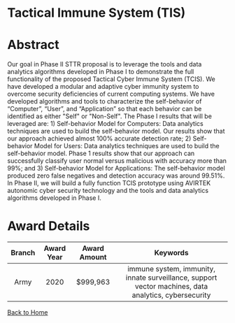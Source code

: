 
Tactical Immune System (TIS)
============================

# Abstract


Our goal in Phase II STTR proposal is to leverage the tools and data analytics algorithms developed in Phase I to demonstrate the full functionality of the proposed Tactical Cyber Immune System (TCIS). We have developed a modular and adaptive cyber immunity system to overcome security deficiencies of current computing systems. We have developed algorithms and tools to characterize the self-behavior of “Computer”, “User”, and “Application” so that each behavior can be identified as either "Self" or "Non-Self". The Phase I results that will be leveraged are: 1) Self-behavior Model for Computers: Data analytics techniques are used to build the self-behavior model. Our results show that our approach achieved almost 100% accurate detection rate; 2) Self-behavior Model for Users: Data analytics techniques are used to build the self-behavior model. Phase 1 results show that our approach can successfully classify user normal versus malicious with accuracy more than 99%; and 3) Self-behavior Model for Applications: The self-behavior model produced zero false negatives and detection accuracy was around 99.51%. In Phase II, we will build a fully function TCIS prototype using AVIRTEK autonomic cyber security technology and the tools and data analytics algorithms developed in Phase I.  

# Award Details

|Branch|Award Year|Award Amount|Keywords|
| :---: | :---: | :---: | :---: |
|Army|2020|$999,963|immune system, immunity, innate surveillance, support vector machines, data analytics, cybersecurity|
  
  


[Back to Home](https://github.com/chrischow/dod_sbir_awards/Reports/CC/#1106)